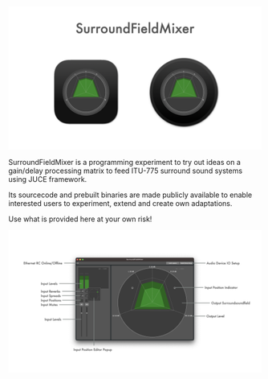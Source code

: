 ![Showreel.001.png](Resources/Documentation/Showreel/Showreel.001.png "SurroundFieldMixer Headline Icons")

SurroundFieldMixer is a programming experiment to try out ideas on a gain/delay processing matrix to feed ITU-775 surround sound systems using JUCE framework.

Its sourcecode and prebuilt binaries are made publicly available to enable interested users to experiment, extend and create own adaptations.

Use what is provided here at your own risk!

![Showreel.002.png](Resources/Documentation/Showreel/Showreel.002.png "SurroundFieldMixer UI")